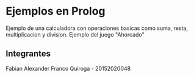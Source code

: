 # Ejemplos en Prolog

Ejemplo de una calculadora con operaciones basicas como suma, resta, multiplicacion y division.
Ejemplo del juego "Ahorcado" 

##  Integrantes

Fabian Alexander Franco Quiroga - 20152020048 
